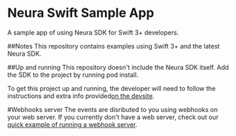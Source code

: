# Neura Swift Sample App
A sample app of using Neura SDK for Swift 3+ developers.

##Notes
This repository contains examples using Swift 3+ and the latest Neura SDK.

##Up and running
This repository doesn't include the Neura SDK itself.
Add the SDK to the project by running pod install.

To get this project up and running, the developer will need to follow the instructions and extra info provided[on the devsite](https://dev.theneura.com/docs/guide/ios/setup).

#Webhooks server
The events are disributed to you using webhooks on your web server.
If you currently don't have a web server, check out our [quick example of running a webhook server](https://github.com/NeuraLabs/neura-webhook-sample).
